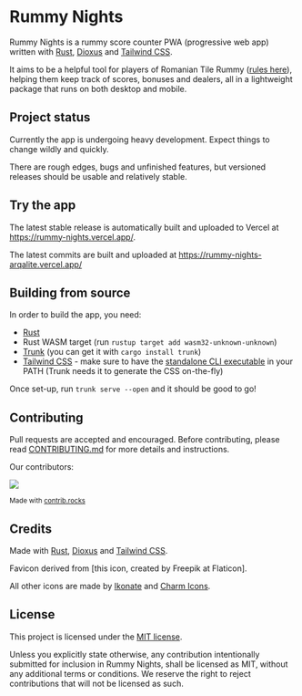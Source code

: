 # Rummy Nights
Rummy Nights is a rummy score counter PWA (progressive web app) written with [Rust], [Dioxus] and [Tailwind CSS].

It aims to be a helpful tool for players of Romanian Tile Rummy ([rules here]), helping them keep track of scores, bonuses and dealers, all in a lightweight package that runs on both desktop and mobile.

## Project status
Currently the app is undergoing heavy development. Expect things to change wildly and quickly.

There are rough edges, bugs and unfinished features, but versioned releases should be usable and relatively stable.

## Try the app
The latest stable release is automatically built and uploaded to Vercel at https://rummy-nights.vercel.app/.

The latest commits are built and uploaded at https://rummy-nights-arqalite.vercel.app/

## Building from source
In order to build the app, you need:
- [Rust](https://www.rust-lang.org/)
- Rust WASM target (run `rustup target add wasm32-unknown-unknown`)
- [Trunk](https://trunkrs.dev/) (you can get it with `cargo install trunk`)
- [Tailwind CSS](https://tailwindcss.com/) - make sure to have the [standalone CLI executable](https://tailwindcss.com/blog/standalone-cli) in your PATH (Trunk needs it to generate the CSS on-the-fly)

Once set-up, run `trunk serve --open` and it should be good to go!

## Contributing
Pull requests are accepted and encouraged.
Before contributing, please read [CONTRIBUTING.md](./CONTRIBUTING.md) for more details and instructions.

Our contributors:

<a href="https://github.com/arqalite/rummy-nights/graphs/contributors">
  <img src="https://contrib.rocks/image?repo=arqalite/rummy-nights" />
</a>

<sub>Made with [contrib.rocks](https://contrib.rocks)</sub>

## Credits
Made with [Rust], [Dioxus] and [Tailwind CSS].

Favicon derived from [this icon, created by Freepik at Flaticon].

All other icons are made by [Ikonate] and [Charm Icons].

## License
This project is licensed under the [MIT license](https://github.com/arqalite/rummy-nights/blob/main/LICENSE).

Unless you explicitly state otherwise, any contribution intentionally submitted
for inclusion in Rummy Nights, shall be licensed as MIT, without any additional
terms or conditions. We reserve the right to reject contributions that will not be licensed as such.

[Rust]: https://www.rust-lang.org/
[Dioxus]: https://dioxuslabs.com/
[Tailwind CSS]: https://tailwindcss.com/
[gambling icons created by Freepik - Flaticon]: https://www.flaticon.com/free-icon/poker_8304852?term=gambling&page=1&position=20&page=1&position=20&related_id=8304852&origin=style
[Ikonate]: https://ikonate.com/
[Charm Icons]: https://github.com/jaynewey/charm-icons
[rules here]: https://www.pagat.com/rummy/romtile.html